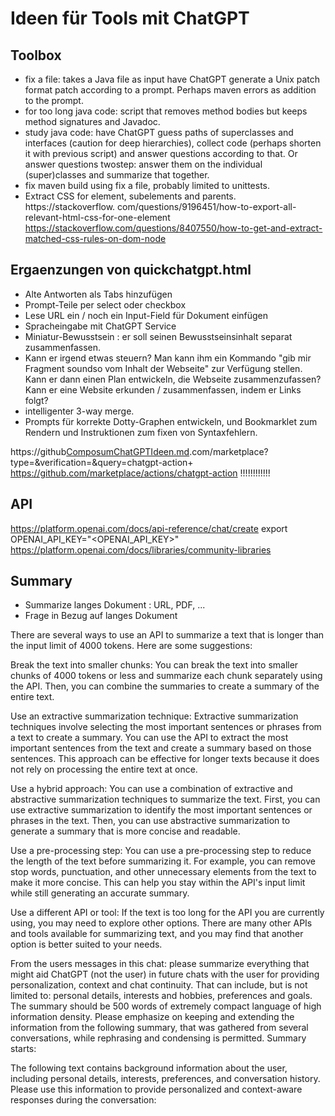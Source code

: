 # Ideen für Tools mit ChatGPT

## Toolbox

- fix a file: takes a Java file as input have ChatGPT generate a Unix patch format patch according to a prompt. Perhaps 
  maven errors as addition to the prompt.
- for too long java code: script that removes method bodies but keeps method signatures and Javadoc.
- study java code: have ChatGPT guess paths of superclasses and interfaces (caution for deep hierarchies), collect 
  code (perhaps shorten it with previous script) and answer questions according to that. Or answer questions 
  twostep: answer them on the individual (super)classes and summarize that together.
- fix maven build using fix a file, probably limited to unittests.
- Extract CSS for element, subelements and parents. https://stackoverflow.
  com/questions/9196451/how-to-export-all-relevant-html-css-for-one-element https://stackoverflow.com/questions/8407550/how-to-get-and-extract-matched-css-rules-on-dom-node


## Ergaenzungen von quickchatgpt.html
- Alte Antworten als Tabs hinzufügen
- Prompt-Teile per select oder checkbox
- Lese URL ein / noch ein Input-Field für Dokument einfügen
- Spracheingabe mit ChatGPT Service
- Miniatur-Bewusstsein : er soll seinen Bewusstseinsinhalt separat zusammenfassen.
- Kann er irgend etwas steuern? Man kann ihm ein Kommando "gib mir Fragment soundso vom Inhalt der Webseite" zur Verfügung stellen. Kann er dann einen Plan entwickeln, die Webseite zusammenzufassen? Kann er eine Website erkunden / zusammenfassen, indem er Links folgt?
- intelligenter 3-way merge.
- Prompts für korrekte Dotty-Graphen entwickeln, und Bookmarklet zum Rendern und Instruktionen zum fixen von 
  Syntaxfehlern.

https://github[ComposumChatGPTIdeen.md](ComposumChatGPTIdeen.md).com/marketplace?type=&verification=&query=chatgpt-action+ 
https://github.com/marketplace/actions/chatgpt-action !!!!!!!!!!!!

## API
https://platform.openai.com/docs/api-reference/chat/create
export OPENAI_API_KEY="<OPENAI_API_KEY>"
https://platform.openai.com/docs/libraries/community-libraries

## Summary
- Summarize langes Dokument : URL, PDF, ...
- Frage in Bezug auf langes Dokument

There are several ways to use an API to summarize a text that is longer than the input limit of 4000 tokens. Here are some suggestions:

Break the text into smaller chunks: You can break the text into smaller chunks of 4000 tokens or less and summarize each chunk separately using the API. Then, you can combine the summaries to create a summary of the entire text.

Use an extractive summarization technique: Extractive summarization techniques involve selecting the most important sentences or phrases from a text to create a summary. You can use the API to extract the most important sentences from the text and create a summary based on those sentences. This approach can be effective for longer texts because it does not rely on processing the entire text at once.

Use a hybrid approach: You can use a combination of extractive and abstractive summarization techniques to summarize the text. First, you can use extractive summarization to identify the most important sentences or phrases in the text. Then, you can use abstractive summarization to generate a summary that is more concise and readable.

Use a pre-processing step: You can use a pre-processing step to reduce the length of the text before summarizing it. For example, you can remove stop words, punctuation, and other unnecessary elements from the text to make it more concise. This can help you stay within the API's input limit while still generating an accurate summary.

Use a different API or tool: If the text is too long for the API you are currently using, you may need to explore other options. There are many other APIs and tools available for summarizing text, and you may find that another option is better suited to your needs.



From the users messages in this chat: please summarize everything that might aid ChatGPT (not the user) in future chats with the user for providing personalization, context and chat continuity. That can include, but is not limited to: personal details, interests and hobbies, preferences and goals. The summary should be 500 words of extremely compact language of high information density. Please emphasize on keeping and extending the information from the following summary, that was gathered from several conversations, while rephrasing and condensing is permitted. Summary starts:

The following text contains background information about the user, including personal details, interests, preferences, and conversation history. Please use this information to provide personalized and context-aware responses during the conversation:
